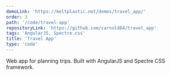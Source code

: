 ```yaml
---
demoLink: 'https://meltplastic.net/demos/travel_app/'
order: 3
path: '/code/travel-app'
repositoryLink: 'https://github.com/carnold84/travel_app'
tags: 'AngularJS, Spectre.css'
title: 'Travel App'
type: 'code'
---
```


Web app for planning trips. Built with AngularJS and Spectre CSS framework.
